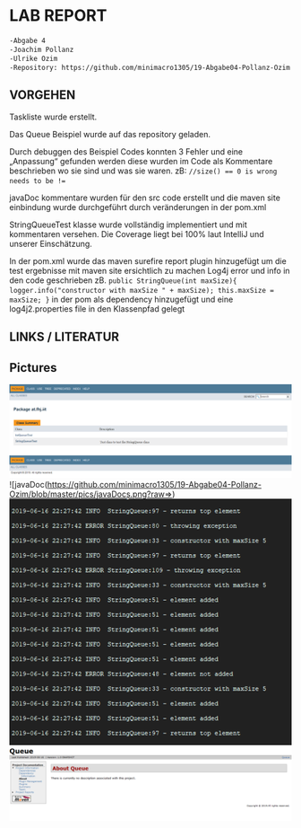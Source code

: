 # LAB REPORT

	-Abgabe 4
	-Joachim Pollanz
	-Ulrike Ozim
	-Repository: https://github.com/minimacro1305/19-Abgabe04-Pollanz-Ozim

## VORGEHEN
Taskliste wurde erstellt.

Das Queue Beispiel wurde auf das repository geladen.

Durch debuggen des Beispiel Codes konnten 3 Fehler und eine „Anpassung“ gefunden werden diese wurden im Code als Kommentare beschrieben wo sie sind und was sie waren. zB: `//size() == 0 is wrong needs to be !=`

javaDoc kommentare wurden für den src code erstellt und die maven site einbindung wurde durchgeführt durch veränderungen in der pom.xml

StringQueueTest klasse wurde vollständig implementiert und mit kommentaren versehen. Die Coverage liegt bei 100% laut IntelliJ und unserer Einschätzung.

In der pom.xml wurde das maven surefire report plugin hinzugefügt um die test ergebnisse mit maven site ersichtlich zu machen Log4j error und info in den code geschrieben zB. `public StringQueue(int maxSize){		
		logger.info("constructor with maxSize " + maxSize);
		this.maxSize = maxSize;
	}` in der pom als dependency hinzugefügt und eine log4j2.properties file in den Klassenpfad gelegt


## LINKS / LITERATUR

## Pictures

![TestDocs](https://github.com/minimacro1305/19-Abgabe04-Pollanz-Ozim/blob/master/pics/TestDocs.png?raw=>)
![javaDoc(https://github.com/minimacro1305/19-Abgabe04-Pollanz-Ozim/blob/master/pics/javaDocs.png?raw=>)
![log4j.png](https://github.com/minimacro1305/19-Abgabe04-Pollanz-Ozim/blob/master/pics/log4j.png?raw=>)
![mavenSite.png](https://github.com/minimacro1305/19-Abgabe04-Pollanz-Ozim/blob/master/pics/mavenSite.png?raw=>)



 
